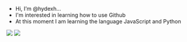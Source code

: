 -  Hi, I’m @hydexh...
-  I'm interested in learning how to use Github
-  At this moment I am learning the language JavaScript and Python

<img src="{https://img.shields.io/badge/JavaScript-323330?style=for-the-badge&logo=javascript&logoColor=F7DF1E}" />
<img src="{https://img.shields.io/badge/Python-FFD43B?style=for-the-badge&logo=python&logoColor=blue}" />
